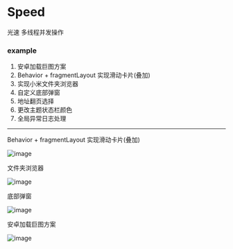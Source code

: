 # Speed
光速  多线程并发操作

### example
1. 安卓加载巨图方案
2. Behavior + fragmentLayout 实现滑动卡片(叠加)
3. 实现小米文件夹浏览器
4. 自定义底部弹窗
5. 地址翻页选择
6. 更改主题状态栏颜色
7. 全局异常日志处理




---------------------------------------------------------------
Behavior + fragmentLayout 实现滑动卡片(叠加)

![image](https://raw.githubusercontent.com/OnTheWay1991/res/master/android/201808290801Behavior.png)

文件夹浏览器

![image](https://raw.githubusercontent.com/OnTheWay1991/res/master/android/20180829_0903_文件夹浏览器.png)

底部弹窗

![image](https://raw.githubusercontent.com/OnTheWay1991/res/master/android/201808290902_自定义底部弹窗.png)

安卓加载巨图方案

![image](https://raw.githubusercontent.com/OnTheWay1991/res/master/android/20180829_安卓加载巨图方案.jpg)
